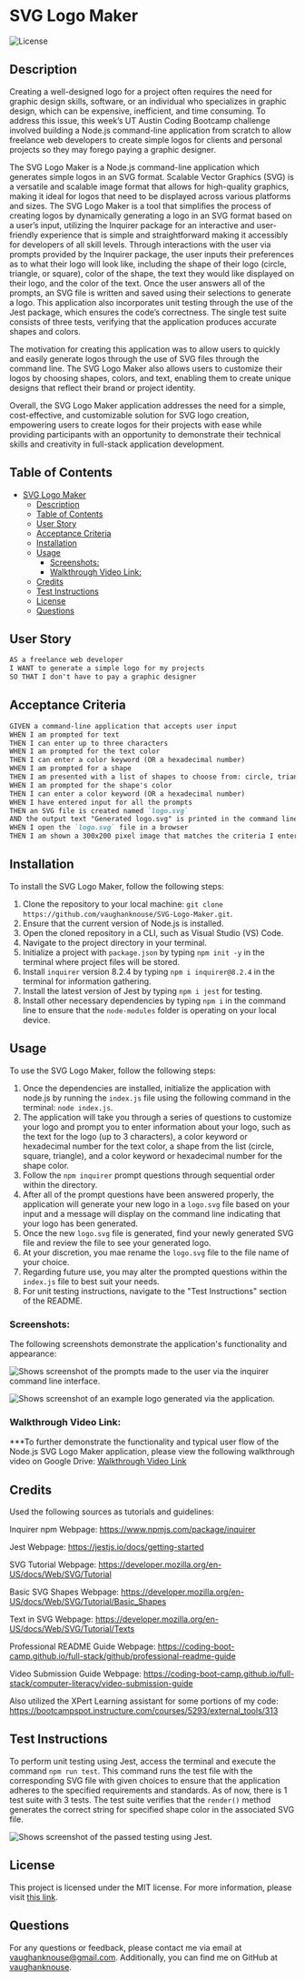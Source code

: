 # SVG Logo Maker

![License](https://img.shields.io/badge/License-MIT-blue.svg)

## Description
Creating a well-designed logo for a project often requires the need for graphic design skills, software, or an individual who specializes in graphic design, which can be expensive, inefficient, and time consuming. To address this issue, this week’s UT Austin Coding Bootcamp challenge involved building a Node.js command-line application from scratch to allow freelance web developers to create simple logos for clients and personal projects so they may forego paying a graphic designer.

The SVG Logo Maker is a Node.js command-line application which generates simple logos in an SVG format.   Scalable Vector Graphics (SVG) is a versatile and scalable image format that allows for high-quality graphics, making it ideal for logos that need to be displayed across various platforms and sizes. The SVG Logo Maker is a tool that simplifies the process of creating logos by dynamically generating a logo in an SVG format based on a user’s input, utilizing the Inquirer package for an interactive and user-friendly experience that is simple and straightforward making it accessibly for developers of all skill levels. Through interactions with the user via prompts provided by the Inquirer package, the user inputs their preferences as to what their logo will look like, including the shape of their logo (circle, triangle, or square), color of the shape, the text they would like displayed on their logo, and the color of the text. Once the user answers all of the prompts, an SVG file is written and saved using their selections to generate a logo. This application also incorporates unit testing through the use of the Jest package, which ensures the code’s correctness. The single test suite consists of three tests, verifying that the application produces accurate shapes and colors.

The motivation for creating this application was to allow users to quickly and easily generate logos through the use of SVG files through the command line. The SVG Logo Maker also allows users to customize their logos by choosing shapes, colors, and text, enabling them to create unique designs that reflect their brand or project identity.

Overall, the SVG Logo Maker application addresses the need for a simple, cost-effective, and customizable solution for SVG logo creation, empowering users to create logos for their projects with ease while providing participants with an opportunity to demonstrate their technical skills and creativity in full-stack application development.


## Table of Contents
- [SVG Logo Maker](#svg-logo-maker)
  - [Description](#description)
  - [Table of Contents](#table-of-contents)
  - [User Story](#user-story)
  - [Acceptance Criteria](#acceptance-criteria)
  - [Installation](#installation)
  - [Usage](#usage)
    - [Screenshots:](#screenshots)
    - [Walkthrough Video Link:](#walkthrough-video-link)
  - [Credits](#credits)
  - [Test Instructions](#test-instructions)
  - [License](#license)
  - [Questions](#questions)


## User Story

```md
AS a freelance web developer
I WANT to generate a simple logo for my projects
SO THAT I don't have to pay a graphic designer
```

## Acceptance Criteria

```md
GIVEN a command-line application that accepts user input
WHEN I am prompted for text
THEN I can enter up to three characters
WHEN I am prompted for the text color
THEN I can enter a color keyword (OR a hexadecimal number)
WHEN I am prompted for a shape
THEN I am presented with a list of shapes to choose from: circle, triangle, and square
WHEN I am prompted for the shape's color
THEN I can enter a color keyword (OR a hexadecimal number)
WHEN I have entered input for all the prompts
THEN an SVG file is created named `logo.svg`
AND the output text "Generated logo.svg" is printed in the command line
WHEN I open the `logo.svg` file in a browser
THEN I am shown a 300x200 pixel image that matches the criteria I entered
```

## Installation
To install the SVG Logo Maker, follow the following steps:
1.	Clone the repository to your local machine: `git clone https://github.com/vaughanknouse/SVG-Logo-Maker.git`.
2.	Ensure that the current version of Node.js is installed. 
3.	Open the cloned repository in a CLI, such as Visual Studio (VS) Code.
4.	Navigate to the project directory in your terminal. 
5.	Initialize a project with `package.json` by typing `npm init -y` in the terminal where  project files will be stored.
6.	Install `inquirer` version 8.2.4 by typing `npm i inquirer@8.2.4` in the terminal for information gathering.
7. Install the latest version of Jest by typing `npm i jest` for testing.
8.	Install other necessary dependencies by typing `npm i` in the command line to ensure that the `node-modules` folder is operating on your local device. 


## Usage
To use the SVG Logo Maker, follow the following steps:
1.	Once the dependencies are installed, initialize the application with node.js by running the `index.js` file using the following command in the terminal: `node index.js`.
2.	The application will take you through a series of questions to customize your logo and prompt you to enter information about your logo, such as the text for the logo (up to 3 characters), a color keyword or hexadecimal number for the text color, a shape from the list (circle, square, triangle), and a color keyword or hexadecimal number for the shape color.
3.	Follow the `npm inquirer` prompt questions through sequential order within the directory.
4.	After all of the prompt questions have been answered properly, the application will generate your new logo in a `logo.svg` file based on your input and a message will display on the command line indicating that your logo has been generated.
5.	Once the new `logo.svg` file is generated, find your newly generated SVG file and review the file to see your generated logo.
6. At your discretion, you mae rename the `logo.svg` file to the file name of your choice.
7. Regarding future use, you may alter the prompted questions within the `index.js` file to best suit your needs. 
8. For unit testing instructions, navigate to the "Test Instructions" section of the README. 


### Screenshots:
The following screenshots demonstrate the application's functionality and appearance:

![Shows screenshot of the prompts made to the user via the inquirer command line interface.](Assets/Images/user-input-screenshot.png)

![Shows screenshot of an example  logo generated via the application.](Assets/Images/generated-logo-screenshot.png)

### Walkthrough Video Link: 
***To further demonstrate the functionality and typical user flow of the Node.js SVG Logo Maker application, please view the following walkthrough video on Google Drive: [Walkthrough Video Link](https://drive.google.com/file/d/1OfjaBpPFfmCyQXZWPAMijFJ0GypcDJeE/view?usp=sharing)


## Credits
Used the following sources as tutorials and guidelines:

Inquirer npm Webpage: https://www.npmjs.com/package/inquirer 

Jest Webpage: https://jestjs.io/docs/getting-started 

SVG Tutorial Webpage: https://developer.mozilla.org/en-US/docs/Web/SVG/Tutorial 

Basic SVG Shapes Webpage: https://developer.mozilla.org/en-US/docs/Web/SVG/Tutorial/Basic_Shapes 

Text in SVG Webpage: https://developer.mozilla.org/en-US/docs/Web/SVG/Tutorial/Texts 

Professional README Guide Webpage: https://coding-boot-camp.github.io/full-stack/github/professional-readme-guide

Video Submission Guide Webpage: https://coding-boot-camp.github.io/full-stack/computer-literacy/video-submission-guide

Also utilized the XPert Learning assistant for some portions of my code:
https://bootcampspot.instructure.com/courses/5293/external_tools/313

## Test Instructions
To perform unit testing using Jest, access the terminal and execute the command `npm run test`. This command runs the test file with the corresponding SVG file with given choices to ensure that the application adheres to the specified requirements and standards. As of now, there is 1 test suite with 3 tests. The test suite verifies that the `render()` method generates the correct string for specified shape color in the associated SVG file. 

![Shows screenshot of the passed testing using Jest.](Assets/Images/jest-testing-screenshot.png)

## License
This project is licensed under the MIT license. For more information, please visit [this link](https://opensource.org/licenses/MIT).

## Questions
For any questions or feedback, please contact me via email at vaughanknouse@gmail.com.
Additionally, you can find me on GitHub at [vaughanknouse](https://github.com/vaughanknouse).
